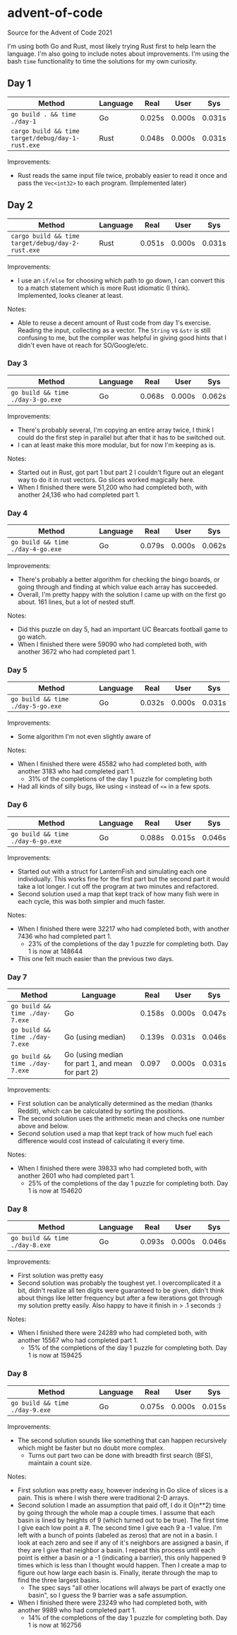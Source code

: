 # advent-of-code
Source for the Advent of Code 2021

I'm using both Go and Rust, most likely trying Rust first to help learn the language. I'm also going to include notes about improvements. I'm using the bash `time` functionality to time the solutions for my own curiosity.

## Day 1
| Method | Language | Real | User | Sys |
| ------ | -------- | ---- | ---- | --- |
| `go build . && time ./day-1` | Go | 0.025s | 0.000s | 0.031s |
| `cargo build && time target/debug/day-1-rust.exe` | Rust | 0.048s | 0.000s | 0.031s |

Improvements:
* Rust reads the same input file twice, probably easier to read it once and pass the `Vec<int32>` to each program. (Implemented later)

## Day 2
| Method | Language | Real | User | Sys |
| ------ | -------- | ---- | ---- | --- |
| `cargo build && time target/debug/day-2-rust.exe` | Rust | 0.051s | 0.000s | 0.031s |

Improvements:
* I use an `if/else` for choosing which path to go down, I can convert this to a match statement which is more Rust idiomatic (I think). Implemented, looks cleaner at least.

Notes:
* Able to reuse a decent amount of Rust code from day 1's exercise. Reading the input, collecting as a vector. The `String` vs `&str` is still confusing to me, but the compiler was helpful in giving good hints that I didn't even have ot reach for SO/Google/etc.

### Day 3
| Method | Language | Real | User | Sys |
| ------ | -------- | ---- | ---- | --- |
| `go build && time ./day-3-go.exe` | Go | 0.068s | 0.000s | 0.062s |

Improvements:
* There's probably several, I'm copying an entire array twice, I think I could do the first step in parallel but after that it has to be switched out.
* I can at least make this more modular, but for now I'm keeping as is.

Notes:
* Started out in Rust, got part 1 but part 2 I couldn't figure out an elegant way to do it in rust vectors. Go slices worked magically here.
* When I finished there were 51,200 who had completed both, with another 24,136 who had completed part 1.

### Day 4
| Method | Language | Real | User | Sys |
| ------ | -------- | ---- | ---- | --- |
| `go build && time ./day-4-go.exe` | Go | 0.079s | 0.000s | 0.062s |

Improvements:
* There's probably a better algorithm for checking the bingo boards, or going through and finding at which value each array has succeeded.
* Overall, I'm pretty happy with the solution I came up with on the first go about. 161 lines, but a lot of nested stuff.

Notes:
* Did this puzzle on day 5, had an important UC Bearcats football game to go watch.
* When I finished there were 59090 who had completed both, with another 3672 who had completed part 1.

### Day 5
| Method | Language | Real | User | Sys |
| ------ | -------- | ---- | ---- | --- |
| `go build && time ./day-5-go.exe` | Go | 0.032s | 0.000s | 0.031s |

Improvements:
* Some algorithm I'm not even slightly aware of

Notes:
* When I finished there were 45582 who had completed both, with another 3183 who had completed part 1.
    * 31% of the completions of the day 1 puzzle for completing both
* Had all kinds of silly bugs, like using `<` instead of `<=` in a few spots.

### Day 6
| Method | Language | Real | User | Sys |
| ------ | -------- | ---- | ---- | --- |
| `go build && time ./day-6-go.exe` | Go | 0.088s | 0.015s | 0.046s |

Improvements:
* Started out with a struct for LanternFish and simulating each one individually. This works fine for the first part but the second part it would take a lot longer. I cut off the program at two minutes and refactored.
* Second solution used a map that kept track of how many fish were in each cycle, this was both simpler and much faster.

Notes:
* When I finished there were 32217 who had completed both, with another 7436 who had completed part 1.
    * 23% of the completions of the day 1 puzzle for completing both. Day 1 is now at 148644
* This one felt much easier than the previous two days.

### Day 7
| Method | Language | Real | User | Sys |
| ------ | -------- | ---- | ---- | --- |
| `go build && time ./day-7.exe` | Go | 0.158s | 0.000s | 0.047s |
| `go build && time ./day-7.exe` | Go (using median) | 0.139s | 0.031s | 0.046s |
| `go build && time ./day-7.exe` | Go (using median for part 1, and mean for part 2) | 0.097 | 0.000s | 0.031s |

Improvements:
* First solution can be analytically determined as the median (thanks Reddit), which can be calculated by sorting the positions.
* The second solution uses the arithmetic mean and checks one number above and below.
* Second solution used a map that kept track of how much fuel each difference would cost instead of calculating it every time.

Notes:
* When I finished there were 39833 who had completed both, with another 2601 who had completed part 1.
    * 25% of the completions of the day 1 puzzle for completing both. Day 1 is now at 154620

### Day 8
| Method | Language | Real | User | Sys |
| ------ | -------- | ---- | ---- | --- |
| `go build && time ./day-8.exe` | Go | 0.093s | 0.000s | 0.046s |

Improvements:
* First solution was pretty easy
* Second solution was probably the toughest yet. I overcomplicated it a bit, didn't realize all ten digits were guaranteed to be given, didn't think about things like letter frequency but after a few iterations got through my solution pretty easily. Also happy to have it finish in > .1 seconds :)

Notes:
* When I finished there were 24289 who had completed both, with another 15567 who had completed part 1.
    * 15% of the completions of the day 1 puzzle for completing both. Day 1 is now at 159425

### Day 8
| Method | Language | Real | User | Sys |
| ------ | -------- | ---- | ---- | --- |
| `go build && time ./day-9.exe` | Go | 0.075s | 0.000s | 0.015s |

Improvements:
* The second solution sounds like something that can happen recursively which might be faster but no doubt more complex.
    * Turns out part two can be done with breadth first search (BFS), maintain a count size.

Notes:
* First solution was pretty easy, however indexing in Go slice of slices is a pain. This is where I wish there were traditional 2-D arrays.
* Second solution I made an assumption that paid off, I do it O(n**2) time by going through the whole map a couple times. I assume that each basin is lined by heights of 9 (which turned out to be true). The first time I give each low point a #. The second time I give each 9 a -1 value. I'm left with a bunch of points (labeled as zeros) that are not in a basin. I look at each zero and see if any of it's neighbors are assigned a basin, if they are I give that neighbor a basin. I repeat this process until each point is either a basin or a -1 (indicating a barrier), this only happened 9 times which is less than I thought would happen. Then I create a map to figure out how large each basin is. Finally, iterate through the map to find the three largest basins.
    * The spec says "all other locations will always be part of exactly one basin", so I guess the 9 barrier was a safe assumption.
* When I finished there were 23249 who had completed both, with another 9989 who had completed part 1.
    * 14% of the completions of the day 1 puzzle for completing both. Day 1 is now at 162756